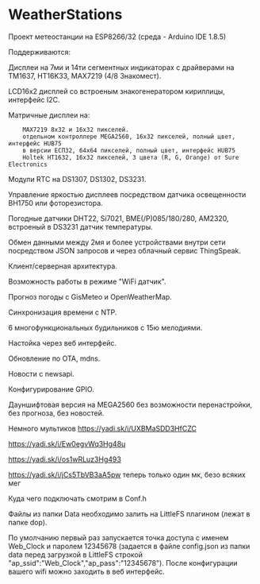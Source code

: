 # WeatherStations

Проект метеостанции на ESP8266/32 (среда - Arduino IDE 1.8.5)

Поддерживаются:

Дисплеи на 7ми и 14ти сегментных индикаторах с драйверами на TM1637, HT16K33, MAX7219 (4/8 Знакомест).

LCD16х2 дисплей со встроеным знакогенератором кириллицы, интерфейс  I2C.

Матричные дисплеи на:
        
        MAX7219 8х32 и 16х32 пикселей.
        отдельном контроллере MEGA2560, 16х32 пикселей, полный цвет, интерфейс HUB75
        в версии ЕСП32, 64х64 пикселей, полный цвет, интерфейс HUB75 
        Holtek HT1632, 16х32 пикселей, 3 цвета (R, G, Orange) от Sure Electronics

Модули RTC на DS1307, DS1302, DS3231.

Управление яркостью дисплеев посредством датчика освещенности ВН1750 или фоторезистора.

Погодные датчики DHT22, Si7021, BME(/P)085/180/280, AM2320, вcтроеный в DS3231 датчик температуры.

Обмен данными между 2мя и более устройствами внутри сети посредством JSON запросов и через облачный сервис ThingSpeak.

Клиент/серверная архитектура.

Возможность работы в режиме "WiFi датчик".

Прогноз погоды с GisMeteo и OpenWeatherMap.

Синхронизация времени с NTP.

6 многофункциональных будильников с 15ю мелодиями.

Настойка через веб интерфейс.

Обновление по OTA, mdns.

Новости с newsapi.

Конфигурирование GPIO.

Дауншифтовая версия на MEGA2560 без возможности перенастройки, без прогноза, без новостей.

Немного мультиков
https://yadi.sk/i/UXBMaSDD3HfCZC

https://yadi.sk/i/Ew0egvWq3Hg48u

https://yadi.sk/i/os1wRLuz3Hg493

https://yadi.sk/i/jCs5TbVB3aA5pw теперь только один мк, безо всяких мег

Куда чего подключать смотрим в Conf.h

Файлы из папки Data необходимо залить на LittleFS плагином (лежат в  папке dop).

По умолчанию первый раз запускается точка доступа с именем  Web_Clock и паролем 12345678 (задается в файле config.json из папки data перед загрузкой в LittleFS строкой  "ap_ssid":"Web_Clock","ap_pass":"12345678"). После конфигурации вашего wifi можно заходить в веб интерфейс.
